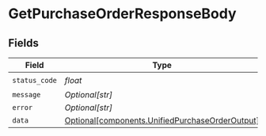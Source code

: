 # GetPurchaseOrderResponseBody


## Fields

| Field                                                                                                    | Type                                                                                                     | Required                                                                                                 | Description                                                                                              |
| -------------------------------------------------------------------------------------------------------- | -------------------------------------------------------------------------------------------------------- | -------------------------------------------------------------------------------------------------------- | -------------------------------------------------------------------------------------------------------- |
| `status_code`                                                                                            | *float*                                                                                                  | :heavy_check_mark:                                                                                       | N/A                                                                                                      |
| `message`                                                                                                | *Optional[str]*                                                                                          | :heavy_minus_sign:                                                                                       | N/A                                                                                                      |
| `error`                                                                                                  | *Optional[str]*                                                                                          | :heavy_minus_sign:                                                                                       | N/A                                                                                                      |
| `data`                                                                                                   | [Optional[components.UnifiedPurchaseOrderOutput]](../../models/components/unifiedpurchaseorderoutput.md) | :heavy_minus_sign:                                                                                       | N/A                                                                                                      |